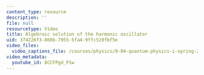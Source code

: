 ```yaml
---
content_type: resource
description: ''
file: null
resourcetype: Video
title: Algebraic solution of the harmonic oscillator
uid: 374226f3-868b-7955-5fa4-9ffc519fbf5e
video_files:
  video_captions_file: /courses/physics/8-04-quantum-physics-i-spring-2016/video-lectures/part-2/algebraic-solution-of-the-harmonic-oscillator/8CCFPgd_P1w.vtt
video_metadata:
  youtube_id: 8CCFPgd_P1w
---
```

